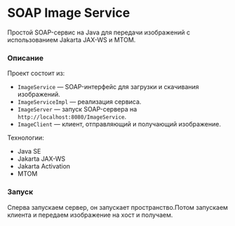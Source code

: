 # SOAP Image Service

Простой SOAP-сервис на Java для передачи изображений с использованием Jakarta JAX-WS и MTOM.

### Описание

Проект состоит из:

- `ImageService` — SOAP-интерфейс для загрузки и скачивания изображений.
- `ImageServiceImpl` — реализация сервиса.
- `ImageServer` — запуск SOAP-сервера на `http://localhost:8080/ImageService`.
- `ImageClient` — клиент, отправляющий и получающий изображение.

Технологии:
- Java SE
- Jakarta JAX-WS
- Jakarta Activation
- MTOM

### Запуск
Сперва запускаем сервер, он запускает пространство.Потом запускаем клиента и передаем изображение на хост и получаем.